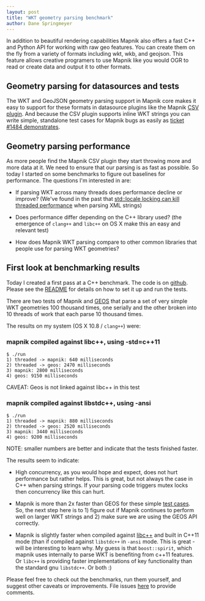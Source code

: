 ```yaml
---
layout: post
title: "WKT geometry parsing benchmark"
author: Dane Springmeyer
---
```


In addition to beautiful rendering capabilities Mapnik also offers a fast C++ and Python API for working with raw geo features. You can create them on the fly from a variety of formats including wkt, wkb, and geojson. This feature allows creative programers to use Mapnik like you would OGR to read or create data and output it to other formats.

<script src="https://gist.github.com/springmeyer/5423500.js"></script>

## Geometry parsing for datasources and tests

The WKT and GeoJSON geometry parsing support in Mapnik core makes it easy to support for these formats in datasource plugins like the Mapnik [CSV plugin](https://github.com/mapnik/mapnik/wiki/CSV-Plugin). And because the CSV plugin supports inline WKT strings you can write simple, standalone test cases for Mapnik bugs as easily as [ticket #1484 demonstrates](https://github.com/mapnik/mapnik/issues/1484).

## Geometry parsing performance

As more people find the Mapnik CSV plugin they start throwing more and more data at it. We need to ensure that our parsing is as fast as possible. So today I started on some benchmarks to figure out baselines for performance. The questions I'm interested in are:

 - If parsing WKT across many threads does performance decline or improve? (We've found in the past that [std::locale locking can kill threaded performance](http://mapnik.org/news/2012/04/06/faster-map-loading) when parsing XML strings)

 - Does performance differ depending on the C++ library used? (the emergence of `clang++` and `libc++` on OS X make this an easy and relevant test)

 - How does Mapnik WKT parsing compare to other common libraries that people use for parsing WKT geometries?


## First look at benchmarking results

Today I created a first pass at a C++ benchmark. The code is on [github](https://github.com/springmeyer/wkt-parsing-benchmark). Please see the [README](https://github.com/springmeyer/wkt-parsing-benchmark/blob/master/README.md) for details on how to set it up and run the tests.

There are two tests of Mapnik and [GEOS](http://trac.osgeo.org/geos/) that parse a set of very simple WKT geometries 100 thousand times, one serially and the other broken into 10 threads of work that each parse 10 thousand times.

The results on my system (OS X 10.8 / `clang++`) were:

### mapnik compiled against libc++, using -std=c++11

    $ ./run
    1) threaded -> mapnik: 640 milliseconds
    2) threaded -> geos: 2470 milliseconds
    3) mapnik: 2800 milliseconds
    4) geos: 9150 milliseconds

CAVEAT: Geos is not linked against libc++ in this test

### mapnik compiled against libstdc++, using -ansi

    $ ./run
    1) threaded -> mapnik: 880 milliseconds
    2) threaded -> geos: 2520 milliseconds
    3) mapnik: 3440 milliseconds
    4) geos: 9200 milliseconds

NOTE: smaller numbers are better and indicate that the tests finished faster.

The results seem to indicate:

 - High concurrency, as you would hope and expect, does not hurt performance but rather helps. This is great, but not always the case in C++ when parsing strings. If your parsing code triggers mutex locks then concurrency like this can hurt.
 
 - Mapnik is more than 2x faster than GEOS for these simple [test cases](https://github.com/springmeyer/wkt-parsing-benchmark/blob/master/cases/wkt.csv). So, the next step here is to 1) figure out if Mapnik continues to perform well on larger WKT strings and 2) make sure we are using the GEOS API correctly.
 
 - Mapnik is slightly faster when compiled against [libc++](http://libcxx.llvm.org/) and built in C++11 mode (than if compiled against `libstdc++` in `-ansi` mode. This is great - will be interesting to learn why. My guess is that `boost::spirit`, which mapnik uses internally to parse WKT is benefiting from c++11 features. Or `libc++` is providing faster implementations of key functionality than the standard gnu `libstdc++`. Or both :)


Please feel free to check out the benchmarks, run them yourself, and suggest other caveats or improvements. File issues [here](https://github.com/springmeyer/wkt-parsing-benchmark/issues) to provide comments.
